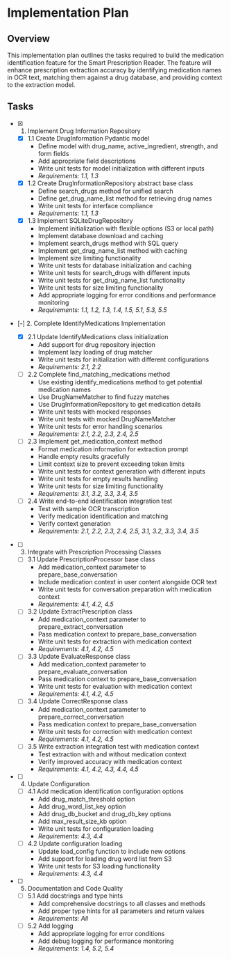 # Implementation Plan

## Overview

This implementation plan outlines the tasks required to build the medication identification feature for the Smart Prescription Reader. The feature will enhance prescription extraction accuracy by identifying medication names in OCR text, matching them against a drug database, and providing context to the extraction model.

## Tasks

- [x] 1. Implement Drug Information Repository

  - [x] 1.1 Create DrugInformation Pydantic model
    - Define model with drug_name, active_ingredient, strength, and form fields
    - Add appropriate field descriptions
    - Write unit tests for model initialization with different inputs
    - _Requirements: 1.1, 1.3_
  - [x] 1.2 Create DrugInformationRepository abstract base class
    - Define search_drugs method for unified search
    - Define get_drug_name_list method for retrieving drug names
    - Write unit tests for interface compliance
    - _Requirements: 1.1, 1.3_
  - [x] 1.3 Implement SQLiteDrugRepository
    - Implement initialization with flexible options (S3 or local path)
    - Implement database download and caching
    - Implement search_drugs method with SQL query
    - Implement get_drug_name_list method with caching
    - Implement size limiting functionality
    - Write unit tests for database initialization and caching
    - Write unit tests for search_drugs with different inputs
    - Write unit tests for get_drug_name_list functionality
    - Write unit tests for size limiting functionality
    - Add appropriate logging for error conditions and performance monitoring
    - _Requirements: 1.1, 1.2, 1.3, 1.4, 1.5, 5.1, 5.3, 5.5_

- [-] 2. Complete IdentifyMedications Implementation

  - [x] 2.1 Update IdentifyMedications class initialization
    - Add support for drug repository injection
    - Implement lazy loading of drug matcher
    - Write unit tests for initialization with different configurations
    - _Requirements: 2.1, 2.2_
  - [ ] 2.2 Complete find_matching_medications method
    - Use existing identify_medications method to get potential medication names
    - Use DrugNameMatcher to find fuzzy matches
    - Use DrugInformationRepository to get medication details
    - Write unit tests with mocked responses
    - Write unit tests with mocked DrugNameMatcher
    - Write unit tests for error handling scenarios
    - _Requirements: 2.1, 2.2, 2.3, 2.4, 2.5_
  - [ ] 2.3 Implement get_medication_context method
    - Format medication information for extraction prompt
    - Handle empty results gracefully
    - Limit context size to prevent exceeding token limits
    - Write unit tests for context generation with different inputs
    - Write unit tests for empty results handling
    - Write unit tests for size limiting functionality
    - _Requirements: 3.1, 3.2, 3.3, 3.4, 3.5_
  - [ ] 2.4 Write end-to-end identification integration test
    - Test with sample OCR transcription
    - Verify medication identification and matching
    - Verify context generation
    - _Requirements: 2.1, 2.2, 2.3, 2.4, 2.5, 3.1, 3.2, 3.3, 3.4, 3.5_

- [ ] 3. Integrate with Prescription Processing Classes

  - [ ] 3.1 Update PrescriptionProcessor base class
    - Add medication_context parameter to prepare_base_conversation
    - Include medication context in user content alongside OCR text
    - Write unit tests for conversation preparation with medication context
    - _Requirements: 4.1, 4.2, 4.5_
  - [ ] 3.2 Update ExtractPrescription class
    - Add medication_context parameter to prepare_extract_conversation
    - Pass medication context to prepare_base_conversation
    - Write unit tests for extraction with medication context
    - _Requirements: 4.1, 4.2, 4.5_
  - [ ] 3.3 Update EvaluateResponse class
    - Add medication_context parameter to prepare_evaluate_conversation
    - Pass medication context to prepare_base_conversation
    - Write unit tests for evaluation with medication context
    - _Requirements: 4.1, 4.2, 4.5_
  - [ ] 3.4 Update CorrectResponse class
    - Add medication_context parameter to prepare_correct_conversation
    - Pass medication context to prepare_base_conversation
    - Write unit tests for correction with medication context
    - _Requirements: 4.1, 4.2, 4.5_
  - [ ] 3.5 Write extraction integration test with medication context
    - Test extraction with and without medication context
    - Verify improved accuracy with medication context
    - _Requirements: 4.1, 4.2, 4.3, 4.4, 4.5_

- [ ] 4. Update Configuration

  - [ ] 4.1 Add medication identification configuration options
    - Add drug_match_threshold option
    - Add drug_word_list_key option
    - Add drug_db_bucket and drug_db_key options
    - Add max_result_size_kb option
    - Write unit tests for configuration loading
    - _Requirements: 4.3, 4.4_
  - [ ] 4.2 Update configuration loading
    - Update load_config function to include new options
    - Add support for loading drug word list from S3
    - Write unit tests for S3 loading functionality
    - _Requirements: 4.3, 4.4_

- [ ] 5. Documentation and Code Quality

  - [ ] 5.1 Add docstrings and type hints
    - Add comprehensive docstrings to all classes and methods
    - Add proper type hints for all parameters and return values
    - _Requirements: All_
  - [ ] 5.2 Add logging
    - Add appropriate logging for error conditions
    - Add debug logging for performance monitoring
    - _Requirements: 1.4, 5.2, 5.4_
